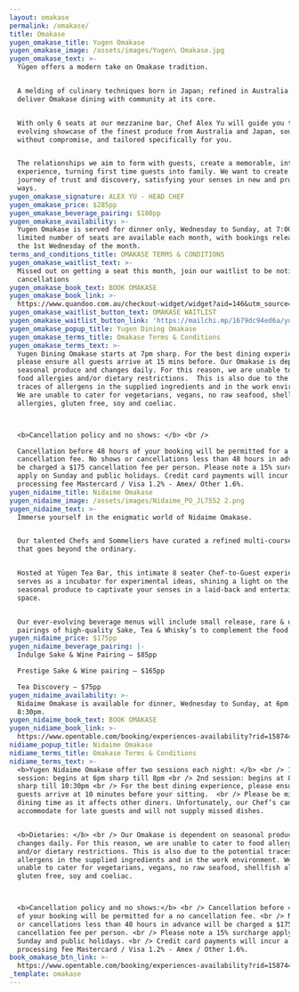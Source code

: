 ```yaml
---
layout: omakase
permalink: /omakase/
title: Omakase
yugen_omakase_title: Yugen Omakase
yugen_omakase_image: /assets/images/Yugen\ Omakase.jpg
yugen_omakase_text: >-
  Yūgen offers a modern take on Omakase tradition.


  A melding of culinary techniques born in Japan; refined in Australia. We
  deliver Omakase dining with community at its core.


  With only 6 seats at our mezzanine bar, Chef Alex Yu will guide you through an
  evolving showcase of the finest produce from Australia and Japan, sourced
  without compromise, and tailored specifically for you.


  The relationships we aim to form with guests, create a memorable, intimate
  experience, turning first time guests into family. We want to create a mutual
  journey of trust and discovery, satisfying your senses in new and profound
  ways.
yugen_omakase_signature: ALEX YU - HEAD CHEF
yugen_omakase_price: $285pp
yugen_omakase_beverage_pairing: $180pp
yugen_omakase_availability: >-
  Yugen Omakase is served for dinner only, Wednesday to Sunday, at 7:00 pm. A
  limited number of seats are available each month, with bookings released on
  the 1st Wednesday of the month.
terms_and_conditions_title: OMAKASE TERMS & CONDITIONS
yugen_omakase_waitlist_text: >-
  Missed out on getting a seat this month, join our waitlist to be notified of
  cancellations
yugen_omakase_book_text: BOOK OMAKASE
yugen_omakase_book_link: >-
  https://www.quandoo.com.au/checkout-widget/widget?aid=146&utm_source=quandoo-partner&utm_medium=widget-link&merchantId=94412
yugen_omakase_waitlist_button_text: OMAKASE WAITLIST
yugen_omakase_waitlist_button_link: 'https://mailchi.mp/1679dc94ed6a/yugen-omakase'
yugen_omakase_popup_title: Yugen Dining Omakase
yugen_omakase_terms_title: Omakase Terms & Conditions
yugen_omakase_terms_text: >-
  Yugen Dining Omakase starts at 7pm sharp. For the best dining experience,
  please ensure all guests arrive at 15 mins before. Our Omakase is dependent on
  seasonal produce and changes daily. For this reason, we are unable to cater to
  food allergies and/or dietary restrictions.  This is also due to the potential
  traces of allergens in the supplied ingredients and in the work environment.
  We are unable to cater for vegetarians, vegans, no raw seafood, shellfish
  allergies, gluten free, soy and coeliac.



  <b>Cancellation policy and no shows: </b> <br />

  Cancellation before 48 hours of your booking will be permitted for a no
  cancellation fee. No shows or cancellations less than 48 hours in advance will
  be charged a $175 cancellation fee per person. Please note a 15% surcharge
  apply on Sunday and public holidays. Credit card payments will incur a
  processing fee Mastercard / Visa 1.2% - Amex/ Other 1.6%.
yugen_nidaime_title: Nidaime Omakase
yugen_nidaime_image: /assets/images/Nidaime_PO_JL7552 2.png
yugen_nidaime_text: >-
  Immerse yourself in the enigmatic world of Nidaime Omakase.


  Our talented Chefs and Sommeliers have curated a refined multi-course menu,
  that goes beyond the ordinary.


  Hosted at Yūgen Tea Bar, this intimate 8 seater Chef-to-Guest experience
  serves as a incubator for experimental ideas, shining a light on the best
  seasonal produce to captivate your senses in a laid-back and entertaining
  space.


  Our ever-evolving beverage menus will include small release, rare & one-off
  pairings of high-quality Sake, Tea & Whisky’s to complement the food on offer.
yugen_nidaime_price: $175pp
yugen_nidaime_beverage_pairing: |-
  Indulge Sake & Wine Pairing – $85pp

  Prestige Sake & Wine pairing – $165pp

  Tea Discovery – $75pp
yugen_nidaime_availability: >-
  Nidaime Omakase is available for dinner, Wednesday to Sunday, at 6pm or
  8:30pm.
yugen_nidaime_book_text: BOOK OMAKASE
yugen_nidiame_book_link: >-
  https://www.opentable.com/booking/experiences-availability?rid=158744&restref=158744&experienceId=191894&utm_source=external&utm_medium=referral&utm_campaign=shared
nidiame_popup_title: Nidaime Omakase
nidiame_terms_title: Omakase Terms & Conditions
nidiame_terms_text: >-
  <b>Yugen Nidaime Omakase offer two sessions each night: </b> <br /> 1st
  session: begins at 6pm sharp till 8pm <br /> 2nd session: begins at 8.30pm
  sharp till 10:30pm <br /> For the best dining experience, please ensure all
  guests arrive at 10 minutes before your sitting.  <br /> Please be mindful of
  dining time as it affects other diners. Unfortunately, our Chef’s cannot
  accommodate for late guests and will not supply missed dishes.


  <b>Dietaries: </b> <br /> Our Omakase is dependent on seasonal produce and
  changes daily. For this reason, we are unable to cater to food allergies
  and/or dietary restrictions. This is also due to the potential traces of
  allergens in the supplied ingredients and in the work environment. We are
  unable to cater for vegetarians, vegans, no raw seafood, shellfish allergies,
  gluten free, soy and coeliac. 



  <b>Cancellation policy and no shows:</b> <br /> Cancellation before 48 hours
  of your booking will be permitted for a no cancellation fee. <br /> No shows
  or cancellations less than 48 hours in advance will be charged a $175
  cancellation fee per person. <br /> Please note a 15% surcharge apply on
  Sunday and public holidays. <br /> Credit card payments will incur a
  processing fee Mastercard / Visa 1.2% - Amex / Other 1.6%.
book_omakase_btn_link: >-
  https://www.opentable.com/booking/experiences-availability?rid=158744&restref=158744&experienceId=192524&utm_source=external&utm_medium=referral&utm_campaign=shared
_template: omakase
---
```




